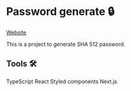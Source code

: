 # Password generate 🔒

[Website](https://encypt-password.vercel.app/)

This is a project to generate SHA 512 password.

## Tools 🛠

TypeScript
React
Styled components
Next.js

